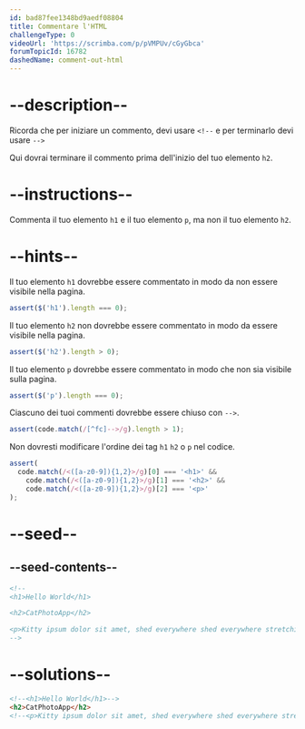 ```yaml
---
id: bad87fee1348bd9aedf08804
title: Commentare l'HTML
challengeType: 0
videoUrl: 'https://scrimba.com/p/pVMPUv/cGyGbca'
forumTopicId: 16782
dashedName: comment-out-html
---
```


# --description--

Ricorda che per iniziare un commento, devi usare `<!--` e per terminarlo devi usare `-->`

Qui dovrai terminare il commento prima dell'inizio del tuo elemento `h2`.

# --instructions--

Commenta il tuo elemento `h1` e il tuo elemento `p`, ma non il tuo elemento `h2`.

# --hints--

Il tuo elemento `h1` dovrebbe essere commentato in modo da non essere visibile nella pagina.

```js
assert($('h1').length === 0);
```

Il tuo elemento `h2` non dovrebbe essere commentato in modo da essere visibile nella pagina.

```js
assert($('h2').length > 0);
```

Il tuo elemento `p` dovrebbe essere commentato in modo che non sia visibile sulla pagina.

```js
assert($('p').length === 0);
```

Ciascuno dei tuoi commenti dovrebbe essere chiuso con `-->`.

```js
assert(code.match(/[^fc]-->/g).length > 1);
```

Non dovresti modificare l'ordine dei tag `h1` `h2` o `p` nel codice.

```js
assert(
  code.match(/<([a-z0-9]){1,2}>/g)[0] === '<h1>' &&
    code.match(/<([a-z0-9]){1,2}>/g)[1] === '<h2>' &&
    code.match(/<([a-z0-9]){1,2}>/g)[2] === '<p>'
);
```

# --seed--

## --seed-contents--

```html
<!--
<h1>Hello World</h1>

<h2>CatPhotoApp</h2>

<p>Kitty ipsum dolor sit amet, shed everywhere shed everywhere stretching attack your ankles chase the red dot, hairball run catnip eat the grass sniff.</p>
-->
```

# --solutions--

```html
<!--<h1>Hello World</h1>-->
<h2>CatPhotoApp</h2> 
<!--<p>Kitty ipsum dolor sit amet, shed everywhere shed everywhere stretching attack your ankles chase the red dot, hairball run catnip eat the grass sniff.</p> -->
```

